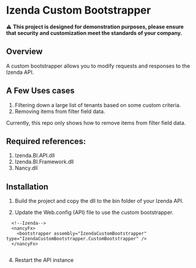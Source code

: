 # Izenda Custom Bootstrapper

 :warning: **This project is designed for demonstration purposes, please ensure that security and customization meet the standards of your company.**
 
 
## Overview
A custom bootstrapper allows you to modify requests and responses to the Izenda API. 

## A Few Uses cases
1. Filtering down a large list of tenants based on some custom criteria.
2. Removing items from filter field data.

Currently, this repo only shows how to remove items from filter field data.

## Required references:

1. Izenda.BI.API.dll  
2. Izenda.BI.Framework.dll 
3. Nancy.dll

## Installation

1. Build the project and copy the dll to the bin folder of your Izenda API. 
  
   
2. Update the Web.config (API) file to use the custom bootstrapper.
```
  <!--Izenda-->
  <nancyFx>
    <bootstrapper assembly="IzendaCustomBootstrapper" type="IzendaCustomBootstrapper.CustomBootstrapper" />
  </nancyFx>
  
```
4. Restart the API instance
